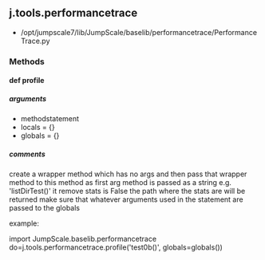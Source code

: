 ## j.tools.performancetrace

- /opt/jumpscale7/lib/JumpScale/baselib/performancetrace/PerformanceTrace.py

### Methods

    

#### def profile 
##### arguments

- methodstatement
- locals = \{\}
- globals = \{\}

##### comments

create a wrapper method which has no args and then pass that wrapper method to this method as first arg
method is passed as a string e.g. 'listDirTest()'
it remove stats is False the path where the stats are will be returned
make sure that whatever arguments used in the statement are passed to the globals

example:

import JumpScale.baselib.performancetrace
do=j.tools.performancetrace.profile('test0b()', globals=globals())

